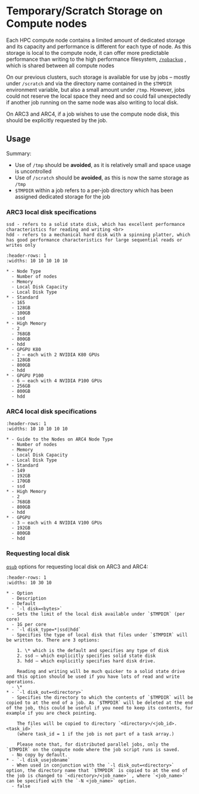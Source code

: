 # Temporary/Scratch Storage on Compute nodes

Each HPC compute node contains a limited amount of dedicated storage and its capacity and performance is different for each type of node. As this storage is local to the compute node, it can offer more predictable performance than writing to the high performance filesystem, [`/nobackup`](../getting_started/nobackup) , which is shared between all compute nodes

On our previous clusters, such storage is available for use by jobs – mostly under `/scratch` and via the directory name contained in the `$TMPDIR` environment variable, but also a small amount under `/tmp`. However, jobs could not reserve the local space they need and so could fail unexpectedly if another job running on the same node was also writing to local disk.

On ARC3 and ARC4, if a job wishes to use the compute node disk, this should be explicitly requested by the job.

## Usage

Summary:

- Use of `/tmp` should be **avoided**, as it is relatively small and space usage is uncontrolled
- Use of `/scratch` should be **avoided**, as this is now the same storage as `/tmp`
- `$TMPDIR` within a job refers to a per-job directory which has been assigned dedicated storage for the job

### ARC3 local disk specifications

```{note}
ssd - refers to a solid state disk, which has excellent performance characteristics for reading and writing <br>
hdd - refers to a mechanical hard disk with a spinning platter, which has good performance characteristics for large sequential reads or writes only
```

```{list-table}
:header-rows: 1
:widths: 10 10 10 10 10

* - Node Type
  - Number of nodes
  - Memory
  - Local Disk Capacity
  - Local Disk Type
* - Standard
  - 165
  - 128GB
  - 100GB
  - ssd
* - High Memory
  - 2
  - 768GB
  - 800GB
  - hdd
* - GPGPU K80
  - 2 – each with 2 NVIDIA K80 GPUs
  - 128GB
  - 800GB
  - hdd
* - GPGPU P100
  - 6 – each with 4 NVIDIA P100 GPUs
  - 256GB
  - 800GB
  - hdd
```

### ARC4 local disk specifications

```{list-table}
:header-rows: 1
:widths: 10 10 10 10 10

* - Guide to the Nodes on ARC4 Node Type
  - Number of nodes
  - Memory
  - Local Disk Capacity
  - Local Disk Type
* - Standard
  - 149
  - 192GB
  - 170GB
  - ssd
* - High Memory
  - 2
  - 768GB
  - 800GB
  - hdd
* - GPGPU
  - 3 – each with 4 NVIDIA V100 GPUs
  - 192GB
  - 800GB
  - hdd
```

### Requesting local disk

[`qsub`](./batchjob) options for requesting local disk on ARC3 and ARC4:

```{list-table}
:header-rows: 1
:widths: 10 30 10

* - Option
  - Description
  - Default
* - `-l disk=<bytes>`
  - Sets the limit of the local disk available under `$TMPDIR` (per core)
  - 1G per core
* - `-l disk_type=*|ssd|hdd`
  - Specifies the type of local disk that files under `$TMPDIR` will be written to. There are 3 options:

    1. \* which is the default and specifies any type of disk
    2. ssd – which explicitly specifies solid state disk
    3. hdd – which explicitly specifies hard disk drive.

    Reading and writing will be much quicker to a solid state drive and this option should be used if you have lots of read and write operations.
  - \*
* - `-l disk_out=<directory>`
  - Specifies the directory to which the contents of `$TMPDIR` will be copied to at the end of a job. As `$TMPDIR` will be deleted at the end of the job, this could be useful if you need to keep its contents, for example if you are check pointing.

    The files will be copied to directory `<directory>/<job_id>.<task_id>`
    (where task_id = 1 if the job is not part of a task array.)

    Please note that, for distributed parallel jobs, only the `$TMPDIR` on the compute node where the job script runs is saved.
  - No copy by default. 
* - `-l disk_usejobname`
  - When used in conjunction with the `-l disk_out=<directory>` option, the directory name that `$TMPDIR` is copied to at the end of the job is changed to `<directory>/<job_name>` , where `<job_name>` can be specified with the `-N <job_name>` option.
  - false
```
